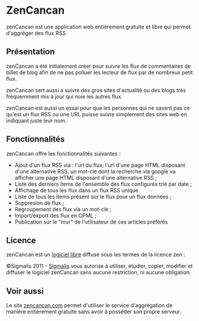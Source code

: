 # ZenCancan

zenCancan est une application web entièrement gratuite et libre qui permet d'aggréger des flux RSS.


## Présentation
zenCancan a été initialement créer pour suivre les flux de commentaires de billet de blog
afin de ne pas polluer les lecteur de flux par de nombreux petit flux.

zenCancan sert aussi a suivre des gros sites d'actualité ou des blogs très fréquemment mis
à jour qui noie les autres flux.

zenCancan est aussi un essai pour que les personnes qui ne savent pas ce qu'est un flux RSS 
ou une URL puisse suivre simplement des sites web en indiquant juste leur nom.

## Fonctionnalités

zenCancan offre les fonctionnalités suivantes :

* Ajout d'un flux RSS via : l'url du flux, l'url d'une page HTML disposant d'une alternative RSS, un mot-clé dont
la recherche via google va afficher une page HTML disposant d'une alternative RSS ;
* Liste des derniers items de l'ensemble des flux configurés trié par date ;
* Affichage de tous les flux dans un flux RSS unique
* Liste de tous les items présent sur le flux pour un flux données ;
* Suppresion de flux ;
* Regroupement des flux via un mot-clé ;
* Import/export des flux en OPML ;
* Publication sur le "mur" de l'utilisateur de ces articles préférés


## Licence
zenCancan est un <a href='http://fr.wikipedia.org/wiki/Logiciel_libre'>logiciel libre</a>  diffusé sous les termes de la licence zen :

&copy;Sigmalis 2011 - [Sigmalis](http://www.sigmalis.com)
vous autorise à utiliser, étudier, copier, modifier et diffuser le logiciel zenCancan 
sans aucune restriction, ni aucune obligation.

## Voir aussi
Le site [zencancan.com](http://zencancan.com) permet d'utiliser le service d'aggrégation
 de manière entièrement gratuite 
sans avoir à posséder son propre serveur.
